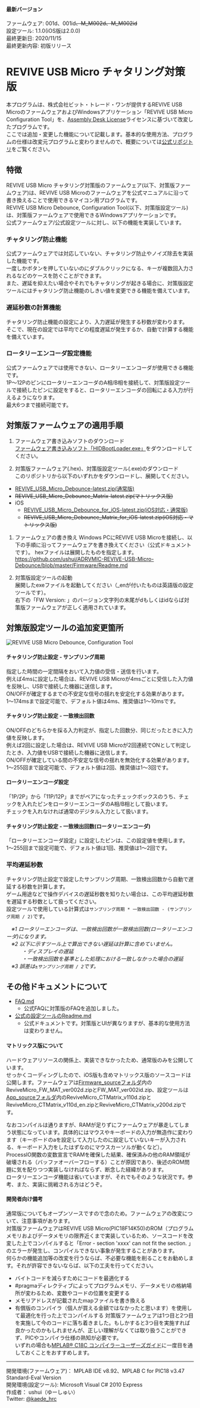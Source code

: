 #### 最新バージョン
ファームウェア: 001d、001id~~、M_M002d、M_M002id~~  
設定ツール: 1.1.0(iOS版は2.0.0)  
最終更新日: 2020/11/15  
最終更新内容: 初版リリース  

#  REVIVE USB Micro チャタリング対策版
本プログラムは、株式会社ビット・トレード・ワンが提供するREVIVE USB MicroのファームウェアおよびWindowsアプリケーション「REVIVE USB Micro Configuration Tool」を、[Assembly Desk License](https://raw.githubusercontent.com/ushui/ADRVMIC-REVIVE-USB-Micro-Debounce/master/LICENSE)ライセンスに基づいて改変したプログラムです。  
ここでは追加・変更した機能について記載します。基本的な使用方法、プログラムの仕様は改変元プログラムと変わりませんので、概要については[公式リポジトリ](https://github.com/bit-trade-one/ADRVMIC-REVIVE-USB-Micro)をご覧ください。  

## 特徴
REVIVE USB Micro チャタリング対策版のファームウェア(以下、対策版ファームウェア)は、REVIVE USB Microのファームウェアを公式マニュアルに沿って書き換えることで使用できるマイコン用プログラムです。  
REVIVE USB Micro Debounce, Configuration Tool(以下、対策版設定ツール)は、対策版ファームウェアで使用できるWindowsアプリケーションです。  
公式ファームウェア/公式設定ツールに対し、以下の機能を実装しています。  

### チャタリング防止機能
公式ファームウェアでは対応していない、チャタリング防止やノイズ除去を実装した機能です。  
一度しかボタンを押していないのにダブルクリックになる、キーが複数回入力されるなどのケースを防ぐことができます。  
また、遅延を抑えたい場合やそれでもチャタリングが起きる場合に、対策版設定ツールにはチャタリング防止機能のしきい値を変更できる機能を備えています。  

### 遅延秒数の計算機能
チャタリング防止機能の設定により、入力遅延が発生する秒数が変わります。  
そこで、現在の設定では平均でどの程度遅延が発生するか、自動で計算する機能を備えています。  

### ロータリーエンコーダ設定機能
公式ファームウェアでは使用できない、ロータリーエンコーダが使用できる機能です。  
1P～12PのピンにロータリーエンコーダのA相/B相を接続して、対策版設定ツールで接続したピンに設定をすると、ロータリーエンコーダの回転による入力が行えるようになります。  
最大6つまで接続可能です。  

## 対策版ファームウェアの適用手順
1. ファームウェア書き込みソフトのダウンロード  
[ファームウェア書き込みソフト「HIDBootLoader.exe」](https://github.com/ushui/ADRVMIC-REVIVE-USB-Micro-Debounce/raw/master/Firmware/HIDBootLoader.exe)をダウンロードしてください。  

1. 対策版ファームウェア(.hex)、対策版設定ツール(.exe)のダウンロード  
このリポジトリから以下のいずれかをダウンロードし、展開してください。  
 - [REVIVE_USB_Micro_Debounce-latest.zip(通常版)](https://github.com/ushui/ADRVMIC-REVIVE-USB-Micro-Debounce/raw/master/)
 - ~~REVIVE_USB_Micro_Debounce_Matrix-latest.zip(マトリックス版)~~
 - iOS
   - [REVIVE_USB_Micro_Debounce_for_iOS-latest.zip(iOS対応・通常版)](https://github.com/ushui/ADRVMIC-REVIVE-USB-Micro-Debounce/raw/master/)
   - ~~REVIVE_USB_Micro_Debounce_Matrix_for_iOS-latest.zip(iOS対応・マトリックス版)~~

1. ファームウェアの書き換え
Windows PCにREVIVE USB Microを接続し、以下の手順に沿ってファームウェアを書き換えてください（公式ドキュメントです）。 hexファイルは展開したものを指定します。  
https://github.com/ushui/ADRVMIC-REVIVE-USB-Micro-Debounce/blob/master/Firmware/Readme.md  

1. 対策版設定ツールの起動  
展開したexeファイルを起動してください（_enが付いたものは英語版の設定ツールです）。  
右下の「FW Version: 」のバージョン文字列の末尾がdもしくはidならば対策版ファームウェアが正しく適用されています。

## 対策版設定ツールの追加変更箇所
![REVIVE USB Micro Debounce, Configuration Tool](https://raw.githubusercontent.com/ushui/ADRVMIC-REVIVE-USB-Micro-Debounce/master/ADRVMIC-REVIVE-USB-Micro-Debounce_ct.png "REVIVE USB Micro Debounce, Configuration Toolのデジタル設定画面")
#### チャタリング防止設定 - サンプリング周期
指定した時間の一定間隔をおいて入力値の受信・送信を行います。  
例えば4msに設定した場合は、REVIVE USB Microが4msごとに受信した入力値を反映し、USBで接続した機器に送信します。  
ON/OFFが確定するまでの不安定な信号の揺れを安定化する効果があります。  
1～174msまで設定可能で、デフォルト値は4ms、推奨値は1～10msです。  

#### チャタリング防止設定 - 一致検出回数
ON/OFFのどちらかを採る入力判定が、指定した回数分、同じだったときに入力値を反映します。  
例えば2回に設定した場合は、REVIVE USB Microが2回連続でONとして判定したとき、入力値をUSBで接続した機器に送信します。  
ON/OFFが確定している間の不安定な信号の揺れを無効化する効果があります。  
1～255回まで設定可能で、デフォルト値は2回、推奨値は1～3回です。  

#### ロータリーエンコーダ設定
「1P/2P」から「11P/12P」までがペアになったチェックボックスのうち、チェックを入れたピンをロータリーエンコーダのA相/B相として扱います。  
チェックを入れなければ通常のデジタル入力として扱います。  

#### チャタリング防止設定 - 一致検出回数(ロータリーエンコーダ)
「ロータリーエンコーダ設定」に設定したピンは、この設定値を使用します。  
1～255回まで設定可能で、デフォルト値は1回、推奨値は1～2回です。  

### 平均遅延秒数
チャタリング防止設定で設定したサンプリング周期、一致検出回数から自動で遅延する秒数を計算します。  
ゲーム用途などで操作デバイスの遅延秒数を知りたい場合は、この平均遅延秒数を遅延する秒数として扱ってください。  
設定ツールで使用している計算式は`サンプリング周期 * 一致検出回数 - (サンプリング周期 / 2)`です。  

　*※1 ロータリーエンコーダは、一致検出回数が一致検出回数(ロータリーエンコーダ)になります。*  
　*※2 以下に示すツール上で算出できない遅延は計算に含めていません。*  
　　　*・ディスプレイの遅延*  
　　　*・一致検出回数を基準とした処理における一致しなかった場合の遅延*  
　*※3 誤差は`±サンプリング周期 / 2`です。*  

## その他ドキュメントについて
 - [FAQ.md](https://github.com/ushui/ADRVMIC-REVIVE-USB-Micro-Debounce/blob/master/FAQ.md)
   - 公式FAQに対策版のFAQを追加しました。
 - [公式の設定ツールのReadme.md](https://github.com/bit-trade-one/ADRVMIC-REVIVE-USB-Micro/blob/master/App/Readme.md)
   - 公式ドキュメントです。対策版とUIが異なりますが、基本的な使用方法は変わりません。

#### マトリックス版について
ハードウェアリソースの関係上、実装できなかったため、通常版のみを公開しています。  
せっかくコーディングしたので、iOS版も含めマトリックス版のソースコードは公開します。ファームウェアは[Firmware_sourceフォルダ](https://github.com/ushui/ADRVMIC-REVIVE-USB-Micro-Debounce/tree/master/Firmware_source)内のReviveMicro_FW_MAT_ver002d.zipとFW_MAT_ver002id.zip、設定ツールは[App_sourceフォルダ](https://github.com/ushui/ADRVMIC-REVIVE-USB-Micro-Debounce/tree/master/App_source)内のReviveMicro_CTMatrix_v110d.zipとReviveMicro_CTMatrix_v110d_en.zipとReviveMicro_CTMatrix_v200d.zipです。  
  
なおコンパイルは通りますが、RAMが足りずにファームウェアが暴走してしまう状態になっています。具体的にはマウスやキーボードの入力が無造作に変わります（キーボードのaを設定して入力したのに設定していないキーが入力される、キーボード入力をしたはずなのにマウスカーソルが動くなど）。  
ProcessIO関数の変数宣言でRAMを確保した結果、確保済みの他のRAM領域が破壊される（バッファオーバーフローする）ことが原因であり、後述のROM問題に気を配りつつ実装しなければならず、断念した経緯があります。  
ロータリーエンコーダ機能は省いていますが、それでもそのような状況です。参考、また、実装に挑戦される方はどうぞ。  

#### 開発者向け備考
通常版についてもオープンソースですので念のため。ファームウェアの改変について、注意事項があります。  
対策版ファームウェアはREVIVE USB Micro(PIC18F14K50)のROM（プログラムメモリおよびデータメモリの限界近くまで実装しているため、ソースコードを改変した上でコンパイルすると「Error - section 'xxxx' can not fit the section. 」のエラーが発生し、コンパイルできない事象が発生することがあります。  
何らかの機能追加等の改変を行うならば、不必要な機能を削ることをお勧めします。それが許容できないならば、以下の工夫を行ってください。  
 - バイトコードを減らすためにコードを最適化する
 - #pragmaディレクティブによってプログラムメモリ、データメモリの格納場所が変わるため、変数やコードの位置を変更する
 - メモリアドレスが記載されたmapファイルを書き換える
 - 有償版のコンパイラ（個人が買える金額ではなかったと思います）を使用して最適化を行った上でコンパイルする
対策版ファームウェアは1つ目と2つ目を実施して今のコードに落ち着きました。もしかすると3つ目を実施すれば良かったのかもしれませんが、正しい理解がなくては取り扱うことができず、PICやコンパイラ仕様の熟知が必要です。  
いずれの場合も[MPLAB® C18C コンパイラーユーザーズガイド](http://ww1.microchip.com/downloads/jp/devicedoc/51288c_jp.pdf)に一度目を通しておくことをおすすめします。  

----

開発環境(ファームウェア)： MPLAB IDE v8.92、MPLAB C for PIC18 v3.47 Standard-Eval Version  
開発環境(設定ツール): Microsoft Visual C# 2010 Express  
作成者： ushui（ゆーしゅい）  
Twitter: [@kaede_hrc](https://twitter.com/kaede_hrc)  

